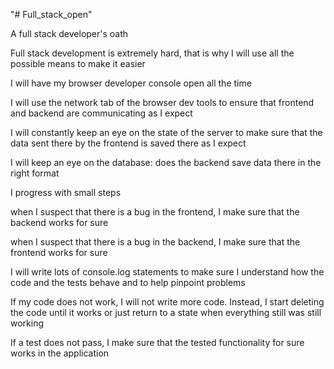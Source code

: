 "# Full_stack_open" 

A full stack developer's oath

Full stack development is extremely hard, that is why I will use all the possible means to make it easier

I will have my browser developer console open all the time

I will use the network tab of the browser dev tools to ensure that frontend and backend are communicating as I expect

I will constantly keep an eye on the state of the server to make sure that the data sent there by the frontend is saved there as I expect

I will keep an eye on the database: does the backend save data there in the right format

I progress with small steps

when I suspect that there is a bug in the frontend, I make sure that the backend works for sure

when I suspect that there is a bug in the backend, I make sure that the frontend works for sure

I will write lots of console.log statements to make sure I understand how the code and the tests behave and to help pinpoint problems

If my code does not work, I will not write more code. Instead, I start deleting the code until it works or just return to a state when everything still was still working

If a test does not pass, I make sure that the tested functionality for sure works in the application